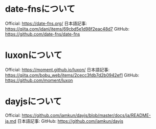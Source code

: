 # date-fnsについて
Official: https://date-fns.org/
日本語記事: https://qiita.com/idani/items/69cbd5e1d98f2eac48d7
GitHub: https://github.com/date-fns/date-fns

# luxonについて
Official: https://moment.github.io/luxon/
日本語記事: https://qiita.com/bobu_web/items/2cecc3fdb7d2b0942ef1
GitHub: https://github.com/moment/luxon

# dayjsについて
Official: https://github.com/iamkun/dayjs/blob/master/docs/ja/README-ja.md
日本語記事: 
GitHub: https://github.com/iamkun/dayjs